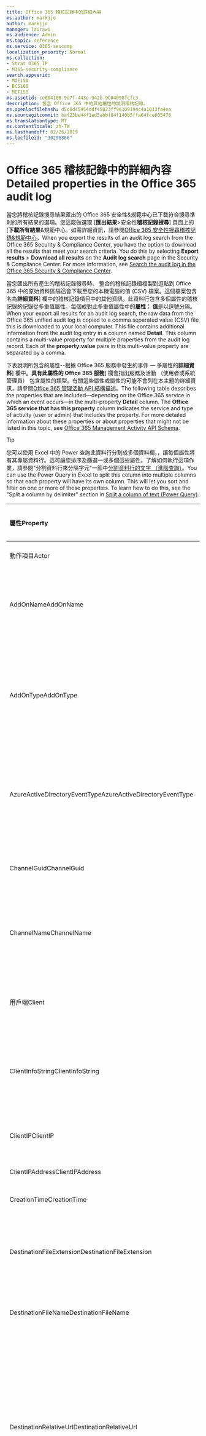 ```yaml
---
title: Office 365 稽核記錄中的詳細內容
ms.author: markjjo
author: markjjo
manager: laurawi
ms.audience: Admin
ms.topic: reference
ms.service: O365-seccomp
localization_priority: Normal
ms.collection:
- Strat_O365_IP
- M365-security-compliance
search.appverid:
- MOE150
- BCS160
- MET150
ms.assetid: ce004100-9e7f-443e-942b-9b04098fcfc3
description: 包含 Office 365 中的其他屬性的說明稽核記錄。
ms.openlocfilehash: d5c8d45454ddf45823ff96109194c4a1013fa4ea
ms.sourcegitcommit: baf23be44f1ed5abbf84f140b5ffa64fce605478
ms.translationtype: MT
ms.contentlocale: zh-TW
ms.lasthandoff: 02/26/2019
ms.locfileid: "30296866"
---
```

# <a name="detailed-properties-in-the-office-365-audit-log"></a><span data-ttu-id="1696c-103">Office 365 稽核記錄中的詳細內容</span><span class="sxs-lookup"><span data-stu-id="1696c-103">Detailed properties in the Office 365 audit log</span></span>

<span data-ttu-id="1696c-p101">當您將稽核記錄搜尋結果匯出的 Office 365 安全性&amp;規範中心已下載符合搜尋準則的所有結果的選項。您這麼做選取 [**匯出結果**\>安全性**稽核記錄搜尋**] 頁面上的 [**下載所有結果**&amp;規範中心。如需詳細資訊，請參閱[Office 365 安全性搜尋稽核記錄&amp;規範中心](search-the-audit-log-in-security-and-compliance.md)。</span><span class="sxs-lookup"><span data-stu-id="1696c-p101">When you export the results of an audit log search from the Office 365 Security &amp; Compliance Center, you have the option to download all the results that meet your search criteria. You do this by selecting **Export results** \> **Download all results** on the **Audit log search** page in the Security &amp; Compliance Center. For more information, see [Search the audit log in the Office 365 Security &amp; Compliance Center](search-the-audit-log-in-security-and-compliance.md).</span></span>
  
 <span data-ttu-id="1696c-p102">當您匯出所有產生的稽核記錄搜尋時、 整合的稽核記錄檔複製到逗點到 Office 365 中的原始資料區隔這會下載至您的本機電腦的值 (CSV) 檔案。這個檔案包含名為**詳細資料**] 欄中的稽核記錄項目中的其他資訊。此資料行包含多個屬性的稽核記錄的記錄從多重值屬性。每個成對此多重值屬性中的**屬性： 值**是以逗號分隔。</span><span class="sxs-lookup"><span data-stu-id="1696c-p102">When your export all results for an audit log search, the raw data from the Office 365 unified audit log is copied to a comma separated value (CSV) file this is downloaded to your local computer. This file contains additional information from the audit log entry in a column named **Detail**. This column contains a multi-value property for multiple properties from the audit log record. Each of the **property:value** pairs in this multi-value property are separated by a comma.</span></span> 
  
<span data-ttu-id="1696c-p103">下表說明所包含的屬性--根據 Office 365 服務中發生的事件 — 多屬性的**詳細資料**] 欄中。**具有此屬性的 Office 365 服務**] 欄會指出服務及活動 （使用者或系統管理員） 包含屬性的類型。有關這些屬性或屬性的可能不會列在本主題的詳細資訊，請參閱[Office 365 管理活動 API 結構描述](https://go.microsoft.com/fwlink/p/?LinkId=717993)。</span><span class="sxs-lookup"><span data-stu-id="1696c-p103">The following table describes the properties that are included—depending on the Office 365 service in which an event occurs—in the multi-property **Detail** column. The **Office 365 service that has this property** column indicates the service and type of activity (user or admin) that includes the property. For more detailed information about these properties or about properties that might not be listed in this topic, see [Office 365 Management Activity API Schema](https://go.microsoft.com/fwlink/p/?LinkId=717993).</span></span>
  
> [!TIP]
> <span data-ttu-id="1696c-p104">您可以使用 Excel 中的 Power 查詢此資料行分割成多個資料欄，，讓每個屬性將有其專屬資料行。這可讓您排序及篩選一或多個這些屬性。了解如何執行這項作業，請參閱"分割資料行來分隔字元"一節中[分割資料行的文字 （進階查詢）](https://support.office.com/article/5282d425-6dd0-46ca-95bf-8e0da9539662)。</span><span class="sxs-lookup"><span data-stu-id="1696c-p104">You can use the Power Query in Excel to split this column into multiple columns so that each property will have its own column. This will let you sort and filter on one or more of these properties. To learn how to do this, see the "Split a column by delimiter" section in [Split a column of text (Power Query)](https://support.office.com/article/5282d425-6dd0-46ca-95bf-8e0da9539662).</span></span> 
  
|<span data-ttu-id="1696c-117">**屬性**</span><span class="sxs-lookup"><span data-stu-id="1696c-117">**Property**</span></span>|<span data-ttu-id="1696c-118">**描述**</span><span class="sxs-lookup"><span data-stu-id="1696c-118">**Description**</span></span>|<span data-ttu-id="1696c-119">**此屬性的 office 365 服務**</span><span class="sxs-lookup"><span data-stu-id="1696c-119">**Office 365 service that has this property**</span></span>|
|:-----|:-----|:-----|
|<span data-ttu-id="1696c-120">動作項目</span><span class="sxs-lookup"><span data-stu-id="1696c-120">Actor</span></span>  <br/> |<span data-ttu-id="1696c-121">執行巨集指令的使用者或服務帳戶。</span><span class="sxs-lookup"><span data-stu-id="1696c-121">The user or service account that performed the action.</span></span> |<span data-ttu-id="1696c-122">Azure Active Directory</span><span class="sxs-lookup"><span data-stu-id="1696c-122">Azure Active Directory</span></span>  <br/> |
|<span data-ttu-id="1696c-123">AddOnName</span><span class="sxs-lookup"><span data-stu-id="1696c-123">AddOnName</span></span>  <br/> |<span data-ttu-id="1696c-p105">已新增、 移除或更新小組中附加元件的名稱。附加元件中的 Microsoft 小組的類型為 bot、 連接器或] 索引標籤。</span><span class="sxs-lookup"><span data-stu-id="1696c-p105">The name of an add-on that was added, removed, or updated in a team. The type of add-ons in Microsoft Teams are a bot, a connector, or a tab.</span></span>  <br/> |<span data-ttu-id="1696c-126">Microsoft Teams</span><span class="sxs-lookup"><span data-stu-id="1696c-126">Microsoft Teams</span></span>  <br/> |
|<span data-ttu-id="1696c-127">AddOnType</span><span class="sxs-lookup"><span data-stu-id="1696c-127">AddOnType</span></span>  <br/> |<span data-ttu-id="1696c-p106">已新增、 移除、 或小組中更新的附加元件的類型。下列的值會指出附加元件的類型。</span><span class="sxs-lookup"><span data-stu-id="1696c-p106">The type of an add-on that was added, removed, or updated in a team. The following values indicate the type of add-on.  </span></span><br/> <span data-ttu-id="1696c-130">**1** -會指出 bot。</span><span class="sxs-lookup"><span data-stu-id="1696c-130">**1** - Indicates a bot.</span></span><br/> <span data-ttu-id="1696c-131">**2** -會指出連接器。</span><span class="sxs-lookup"><span data-stu-id="1696c-131">**2** - Indicates a connector.</span></span><br/> <span data-ttu-id="1696c-132">**3** -會指出索引標籤。</span><span class="sxs-lookup"><span data-stu-id="1696c-132">**3** - Indicates a tab.</span></span> |<span data-ttu-id="1696c-133">Microsoft Teams</span><span class="sxs-lookup"><span data-stu-id="1696c-133">Microsoft Teams</span></span>  <br/> |
|<span data-ttu-id="1696c-134">AzureActiveDirectoryEventType</span><span class="sxs-lookup"><span data-stu-id="1696c-134">AzureActiveDirectoryEventType</span></span>  <br/> |<span data-ttu-id="1696c-p107">Azure Active Directory 事件的類型。下列的值表示事件的類型。</span><span class="sxs-lookup"><span data-stu-id="1696c-p107">The type of Azure Active Directory event. The following values indicate the type of event.  </span></span><br/> <span data-ttu-id="1696c-137">**0** -會指出帳戶登入事件。</span><span class="sxs-lookup"><span data-stu-id="1696c-137">**0** - Indicates an account login event.</span></span><br/> <span data-ttu-id="1696c-138">**1** -會指出 Azure 應用程式安全性事件。</span><span class="sxs-lookup"><span data-stu-id="1696c-138">**1** - Indicates an Azure application security event.</span></span> |<span data-ttu-id="1696c-139">Azure Active Directory</span><span class="sxs-lookup"><span data-stu-id="1696c-139">Azure Active Directory</span></span>  <br/> |
|<span data-ttu-id="1696c-140">ChannelGuid</span><span class="sxs-lookup"><span data-stu-id="1696c-140">ChannelGuid</span></span>  <br/> |<span data-ttu-id="1696c-p108">Microsoft 小組通道的識別碼。通道位於 「 小組**TeamName**及**TeamGuid**屬性來識別。</span><span class="sxs-lookup"><span data-stu-id="1696c-p108">The ID of a Microsoft Teams channel. The team that the channel is located in is identified by the **TeamName** and **TeamGuid** properties.  </span></span><br/> |<span data-ttu-id="1696c-143">Microsoft Teams</span><span class="sxs-lookup"><span data-stu-id="1696c-143">Microsoft Teams</span></span>  <br/> |
|<span data-ttu-id="1696c-144">ChannelName</span><span class="sxs-lookup"><span data-stu-id="1696c-144">ChannelName</span></span>  <br/> |<span data-ttu-id="1696c-p109">Microsoft 小組通道的名稱。通道位於 「 小組**TeamName**及**TeamGuid**屬性來識別。</span><span class="sxs-lookup"><span data-stu-id="1696c-p109">The name of a Microsoft Teams channel. The team that the channel is located in is identified by the **TeamName** and **TeamGuid** properties.  </span></span><br/> |<span data-ttu-id="1696c-147">Microsoft Teams</span><span class="sxs-lookup"><span data-stu-id="1696c-147">Microsoft Teams</span></span>  <br/> |
|<span data-ttu-id="1696c-148">用戶端</span><span class="sxs-lookup"><span data-stu-id="1696c-148">Client</span></span>  <br/> |<span data-ttu-id="1696c-149">用戶端裝置、 裝置 OS 及用於登入事件 (例如 Nokia Lumia 920 ； 裝置瀏覽器Windows Phone 8;IE Mobile 11)。</span><span class="sxs-lookup"><span data-stu-id="1696c-149">The client device, the device OS, and the device browser used for the login event (for example, Nokia Lumia 920; Windows Phone 8; IE Mobile 11).</span></span>  <br/> |<span data-ttu-id="1696c-150">Azure Active Directory</span><span class="sxs-lookup"><span data-stu-id="1696c-150">Azure Active Directory</span></span>  <br/> |
|<span data-ttu-id="1696c-151">ClientInfoString</span><span class="sxs-lookup"><span data-stu-id="1696c-151">ClientInfoString</span></span>  <br/> |<span data-ttu-id="1696c-152">電子郵件用戶端用來執行此作業，例如瀏覽器版本、 Outlook 版本和行動裝置資訊的相關資訊</span><span class="sxs-lookup"><span data-stu-id="1696c-152">Information about the email client that was used to perform the operation, such as a browser version, Outlook version, and mobile device information</span></span>  <br/> |<span data-ttu-id="1696c-153">Exchange （信箱活動）</span><span class="sxs-lookup"><span data-stu-id="1696c-153">Exchange (mailbox activity)</span></span>  <br/> |
|<span data-ttu-id="1696c-154">ClientIP</span><span class="sxs-lookup"><span data-stu-id="1696c-154">ClientIP</span></span>  <br/> |<span data-ttu-id="1696c-p110">活動已記錄時使用的裝置 IP 位址。IP 位址是 IPv4 或 IPv6 地址格式顯示。</span><span class="sxs-lookup"><span data-stu-id="1696c-p110">The IP address of the device that was used when the activity was logged. The IP address is displayed in either an IPv4 or IPv6 address format.</span></span>  <br/> |<span data-ttu-id="1696c-157">Exchange 和 Azure Active Directory</span><span class="sxs-lookup"><span data-stu-id="1696c-157">Exchange and Azure Active Directory</span></span>  <br/> |
|<span data-ttu-id="1696c-158">ClientIPAddress</span><span class="sxs-lookup"><span data-stu-id="1696c-158">ClientIPAddress</span></span>  <br/> |<span data-ttu-id="1696c-159">ClientIP 相同。</span><span class="sxs-lookup"><span data-stu-id="1696c-159">Same as ClientIP.</span></span>  <br/> |<span data-ttu-id="1696c-160">SharePoint</span><span class="sxs-lookup"><span data-stu-id="1696c-160">SharePoint</span></span>  <br/> |
|<span data-ttu-id="1696c-161">CreationTime</span><span class="sxs-lookup"><span data-stu-id="1696c-161">CreationTime</span></span>  <br/> |<span data-ttu-id="1696c-162">日期及時間的國際標準時間 (UTC) 使用者執行活動時。</span><span class="sxs-lookup"><span data-stu-id="1696c-162">The date and time in Coordinated Universal Time (UTC) when the user performed the activity.</span></span>  <br/> |<span data-ttu-id="1696c-163">全部</span><span class="sxs-lookup"><span data-stu-id="1696c-163">All</span></span>  <br/> |
|<span data-ttu-id="1696c-164">DestinationFileExtension</span><span class="sxs-lookup"><span data-stu-id="1696c-164">DestinationFileExtension</span></span>  <br/> |<span data-ttu-id="1696c-p111">檔案複製或移動的副檔名。此屬性僅適用於 FileCopied 和 FileMoved 使用者活動的顯示。</span><span class="sxs-lookup"><span data-stu-id="1696c-p111">The file extension of a file that is copied or moved. This property is displayed only for the FileCopied and FileMoved user activities.</span></span>  <br/> |<span data-ttu-id="1696c-167">SharePoint</span><span class="sxs-lookup"><span data-stu-id="1696c-167">SharePoint</span></span>  <br/> |
|<span data-ttu-id="1696c-168">DestinationFileName</span><span class="sxs-lookup"><span data-stu-id="1696c-168">DestinationFileName</span></span>  <br/> |<span data-ttu-id="1696c-p112">複製或移動的檔案名稱。此屬性僅適用於 FileCopied 和 FileMoved 動作的顯示。</span><span class="sxs-lookup"><span data-stu-id="1696c-p112">The name of the file is copied or moved. This property is displayed only for the FileCopied and FileMoved actions.</span></span>  <br/> |<span data-ttu-id="1696c-171">SharePoint</span><span class="sxs-lookup"><span data-stu-id="1696c-171">SharePoint</span></span>  <br/> |
|<span data-ttu-id="1696c-172">DestinationRelativeUrl</span><span class="sxs-lookup"><span data-stu-id="1696c-172">DestinationRelativeUrl</span></span>  <br/> |<span data-ttu-id="1696c-p113">其中檔案複製或移動的目的地資料夾的 URL。**SiteURL**、 **DestinationRelativeURL**，與**DestinationFileName**屬性值的組合是**ObjectID**屬性，亦即已複製的檔案完整路徑名稱的值相同。此屬性僅適用於 FileCopied 和 FileMoved 使用者活動的顯示。</span><span class="sxs-lookup"><span data-stu-id="1696c-p113">The URL of the destination folder where a file is copied or moved. The combination of the values for the **SiteURL**, the **DestinationRelativeURL**, and the **DestinationFileName** properties is the same as the value for the **ObjectID** property, which is the full path name for the file that was copied. This property is displayed only for the FileCopied and FileMoved user activities.  </span></span><br/> |<span data-ttu-id="1696c-176">SharePoint</span><span class="sxs-lookup"><span data-stu-id="1696c-176">SharePoint</span></span>  <br/> |
|<span data-ttu-id="1696c-177">EventSource</span><span class="sxs-lookup"><span data-stu-id="1696c-177">EventSource</span></span>  <br/> |<span data-ttu-id="1696c-p114">會識別事件發生在 SharePoint 中。可能的值為**SharePoint**和**ObjectModel**。</span><span class="sxs-lookup"><span data-stu-id="1696c-p114">Identifies that an event occurred in SharePoint. Possible values are **SharePoint** and **ObjectModel**.  </span></span><br/> |<span data-ttu-id="1696c-180">SharePoint</span><span class="sxs-lookup"><span data-stu-id="1696c-180">SharePoint</span></span>  <br/> |
|<span data-ttu-id="1696c-181">ExternalAccess</span><span class="sxs-lookup"><span data-stu-id="1696c-181">ExternalAccess</span></span>  <br/> |<span data-ttu-id="1696c-p115">Exchange admin 活動，會指定是否在您的組織，由 Microsoft 資料中心人員或資料中心服務帳戶的使用者或委派的管理員執行此 cmdlet。**False**的值會指出此 cmdlet 所執行的組織中的某個人。**則為 True**的值會指出此 cmdlet 所執行的資料中心人員、 資料中心服務帳戶或委派的管理員。</span><span class="sxs-lookup"><span data-stu-id="1696c-p115">For Exchange admin activity, specifies whether the cmdlet was run by a user in your organization, by Microsoft datacenter personnel or a datacenter service account, or by a delegated administrator. The value **False** indicates that the cmdlet was run by someone in your organization. The value **True** indicates that the cmdlet was run by datacenter personnel, a datacenter service account, or a delegated administrator.  </span></span><br/> <span data-ttu-id="1696c-185">Exchange 信箱活動，會指定是否由組織外部使用者存取信箱。</span><span class="sxs-lookup"><span data-stu-id="1696c-185">For Exchange mailbox activity, specifies whether a mailbox was accessed by a user outside your organization.</span></span>  <br/> |<span data-ttu-id="1696c-186">Exchange</span><span class="sxs-lookup"><span data-stu-id="1696c-186">Exchange</span></span>  <br/> |
|<span data-ttu-id="1696c-187">ExtendedProperties</span><span class="sxs-lookup"><span data-stu-id="1696c-187">ExtendedProperties</span></span>  <br/> |<span data-ttu-id="1696c-188">擴充的屬性如 Azure Active Directory 事件。</span><span class="sxs-lookup"><span data-stu-id="1696c-188">The extended properties for an the Azure Active Directory event.</span></span>  <br/> |<span data-ttu-id="1696c-189">Azure Active Directory</span><span class="sxs-lookup"><span data-stu-id="1696c-189">Azure Active Directory</span></span>  <br/> |
|<span data-ttu-id="1696c-190">ID</span><span class="sxs-lookup"><span data-stu-id="1696c-190">ID</span></span>  <br/> |<span data-ttu-id="1696c-p116">報告項目的識別碼。識別碼可唯一識別報告項目。</span><span class="sxs-lookup"><span data-stu-id="1696c-p116">The ID of the report entry. The ID uniquely identifies the report entry.</span></span>  <br/> |<span data-ttu-id="1696c-193">全部</span><span class="sxs-lookup"><span data-stu-id="1696c-193">All</span></span>  <br/> |
|<span data-ttu-id="1696c-194">InternalLogonType</span><span class="sxs-lookup"><span data-stu-id="1696c-194">InternalLogonType</span></span>  <br/> |<span data-ttu-id="1696c-195">保留供內部使用。</span><span class="sxs-lookup"><span data-stu-id="1696c-195">Reserved for internal use.</span></span>  <br/> |<span data-ttu-id="1696c-196">Exchange （信箱活動）</span><span class="sxs-lookup"><span data-stu-id="1696c-196">Exchange (mailbox activity)</span></span>  <br/> |
|<span data-ttu-id="1696c-197">ItemType</span><span class="sxs-lookup"><span data-stu-id="1696c-197">ItemType</span></span>  <br/> |<span data-ttu-id="1696c-p117">已存取或修改物件的類型。可能的值包括**檔案**、**資料夾**、**網頁**伺服器、**網站**、**租用戶**，與**DocumentLibrary**。</span><span class="sxs-lookup"><span data-stu-id="1696c-p117">The type of object that was accessed or modified. Possible values include **File**, **Folder**, **Web**, **Site**, **Tenant**, and **DocumentLibrary**.  </span></span><br/> |<span data-ttu-id="1696c-200">SharePoint</span><span class="sxs-lookup"><span data-stu-id="1696c-200">SharePoint</span></span>  <br/> |
|<span data-ttu-id="1696c-201">LoginStatus</span><span class="sxs-lookup"><span data-stu-id="1696c-201">LoginStatus</span></span>  <br/> |<span data-ttu-id="1696c-202">識別可能發生的登入失敗。</span><span class="sxs-lookup"><span data-stu-id="1696c-202">Identifies login failures that might have occurred.</span></span>  <br/> |<span data-ttu-id="1696c-203">Azure Active Directory</span><span class="sxs-lookup"><span data-stu-id="1696c-203">Azure Active Directory</span></span>  <br/> |
|<span data-ttu-id="1696c-204">LogonType</span><span class="sxs-lookup"><span data-stu-id="1696c-204">LogonType</span></span>  <br/> |<span data-ttu-id="1696c-p118">信箱存取類型。下列的值表示使用者存取之信箱的類型。</span><span class="sxs-lookup"><span data-stu-id="1696c-p118">The type of mailbox access. The following values indicate the type of user who accessed the mailbox.  </span></span><br/><br/> <span data-ttu-id="1696c-207">**0** -會指出信箱擁有者。</span><span class="sxs-lookup"><span data-stu-id="1696c-207">**0** - Indicates a mailbox owner.</span></span><br/> <span data-ttu-id="1696c-208">**1** -表示以系統管理員。</span><span class="sxs-lookup"><span data-stu-id="1696c-208">**1** - Indicates an administrator.</span></span><br/> <span data-ttu-id="1696c-209">**2** -會指出代理人。</span><span class="sxs-lookup"><span data-stu-id="1696c-209">**2** - Indicates a delegate.</span></span> <br/><span data-ttu-id="1696c-210">**3** -會指出 Microsoft 資料中心中的傳輸服務。</span><span class="sxs-lookup"><span data-stu-id="1696c-210">**3** - Indicates the transport service in the Microsoft datacenter.</span></span><br/> <span data-ttu-id="1696c-211">**4** -會指出在 Microsoft 資料中心的服務帳戶。</span><span class="sxs-lookup"><span data-stu-id="1696c-211">**4** - Indicates a   service account in the Microsoft datacenter.</span></span> <br/><span data-ttu-id="1696c-212">**6** -會指出委派的管理員。</span><span class="sxs-lookup"><span data-stu-id="1696c-212">**6** - Indicates a delegated administrator.</span></span> |<span data-ttu-id="1696c-213">Exchange （信箱活動）</span><span class="sxs-lookup"><span data-stu-id="1696c-213">Exchange (mailbox activity)</span></span>  <br/> |
|<span data-ttu-id="1696c-214">MailboxGuid</span><span class="sxs-lookup"><span data-stu-id="1696c-214">MailboxGuid</span></span>  <br/> |<span data-ttu-id="1696c-215">存取信箱之 Exchange GUID。</span><span class="sxs-lookup"><span data-stu-id="1696c-215">The Exchange GUID of the mailbox that was accessed.</span></span>  <br/> |<span data-ttu-id="1696c-216">Exchange （信箱活動）</span><span class="sxs-lookup"><span data-stu-id="1696c-216">Exchange (mailbox activity)</span></span>  <br/> |
|<span data-ttu-id="1696c-217">MailboxOwnerUPN</span><span class="sxs-lookup"><span data-stu-id="1696c-217">MailboxOwnerUPN</span></span>  <br/> |<span data-ttu-id="1696c-218">擁有者存取信箱的之人員的電子郵件地址。</span><span class="sxs-lookup"><span data-stu-id="1696c-218">The email address of the person who owns the mailbox that was accessed.</span></span>  <br/> |<span data-ttu-id="1696c-219">Exchange （信箱活動）</span><span class="sxs-lookup"><span data-stu-id="1696c-219">Exchange (mailbox activity)</span></span>  <br/> |
|<span data-ttu-id="1696c-220">成員</span><span class="sxs-lookup"><span data-stu-id="1696c-220">Members</span></span>  <br/> |<span data-ttu-id="1696c-p119">列出已新增或移除的小組的使用者。下列的值表示已指派給使用者的角色類型。</span><span class="sxs-lookup"><span data-stu-id="1696c-p119">Lists the users that have been added or removed from a team. The following values indicate the Role type assigned to the user.  </span></span><br/><br/> <span data-ttu-id="1696c-223">**1** -會指出擁有者 」 角色。</span><span class="sxs-lookup"><span data-stu-id="1696c-223">**1** - Indicates  the Owner role.</span></span><br/> <span data-ttu-id="1696c-224">**2** -會指出成員角色。</span><span class="sxs-lookup"><span data-stu-id="1696c-224">**2** - Indicates the Member role.</span></span><br/> <span data-ttu-id="1696c-225">**3** -會指出來賓角色。</span><span class="sxs-lookup"><span data-stu-id="1696c-225">**3** - Indicates the Guest role.</span></span> <br/><br/><span data-ttu-id="1696c-226">Members 屬性也會包含您的組織和成員的電子郵件地址的名稱。</span><span class="sxs-lookup"><span data-stu-id="1696c-226">The Members property also includes the name of your organization, and the member's email address.</span></span>  <br/> |<span data-ttu-id="1696c-227">Microsoft Teams</span><span class="sxs-lookup"><span data-stu-id="1696c-227">Microsoft Teams</span></span>  <br/> |
|<span data-ttu-id="1696c-228">ModifiedProperties (名稱、 NewValue、 OldValue)</span><span class="sxs-lookup"><span data-stu-id="1696c-228">ModifiedProperties (Name, NewValue, OldValue)</span></span>  <br/> |<span data-ttu-id="1696c-p120">屬性是供系統事件，例如將使用者新增為網站或網站集合管理員群組的成員。屬性包含 （例如 [網站管理] 群組） 已修改的屬性名稱新值已修改的屬性 （這類的使用者新增為網站管理員以及修改物件的先前值。</span><span class="sxs-lookup"><span data-stu-id="1696c-p120">The property is included for admin events, such as adding a user as a member of a site or a site collection admin group. The property includes the name of the property that was modified (for example, the Site Admin group) the new value of the modified property (such the user who was added as a site admin, and the previous value of the modified object.</span></span>  <br/> |<span data-ttu-id="1696c-231">所有 （admin 活動）</span><span class="sxs-lookup"><span data-stu-id="1696c-231">All (admin activity)</span></span>  <br/> |
|<span data-ttu-id="1696c-232">ObjectID</span><span class="sxs-lookup"><span data-stu-id="1696c-232">ObjectID</span></span>  <br/> |<span data-ttu-id="1696c-233">針對 Exchange 管理員稽核記錄功能，由 cmdlet 修改物件的名稱。</span><span class="sxs-lookup"><span data-stu-id="1696c-233">For Exchange admin audit logging, the name of the object that was modified by the cmdlet.</span></span>  <br/> <span data-ttu-id="1696c-234">SharePoint 活動、 檔案或資料夾供使用者存取的完整 URL 路徑名稱。</span><span class="sxs-lookup"><span data-stu-id="1696c-234">For SharePoint activity, the full URL path name of the file or folder accessed by a user.</span></span>  <br/> <span data-ttu-id="1696c-235">為 Azure AD 活動，如有修改的使用者帳戶的名稱。</span><span class="sxs-lookup"><span data-stu-id="1696c-235">For Azure AD activity, the name of the user account that was modified.</span></span>  <br/> |<span data-ttu-id="1696c-236">全部</span><span class="sxs-lookup"><span data-stu-id="1696c-236">All</span></span>  <br/> |
|<span data-ttu-id="1696c-237">作業</span><span class="sxs-lookup"><span data-stu-id="1696c-237">Operation</span></span>  <br/> |<span data-ttu-id="1696c-p121">使用者或系統管理員活動的名稱。此屬性的值會對應至在**活動**中選定的值] 下拉式清單中。如果**顯示所有的活動的結果**所選取報表會包含所有服務的所有使用者和系統活動的項目。Office 365 稽核記錄檔中作業/活動的說明，請參閱**Audited 活動**] 索引標籤中的[Office 365 安全性搜尋稽核記錄&amp;規範中心](search-the-audit-log-in-security-and-compliance.md)。</span><span class="sxs-lookup"><span data-stu-id="1696c-p121">The name of the user or admin activity. The value of this property corresponds to the value that was selected in the **Activities** drop down list. If **Show results for all activities** was selected, the report will included entries for all user and admin activities for all services. For a description of the operations/activities that are logged in the Office 365 audit log, see the **Audited activities** tab in [Search the audit log in the Office 365 Security &amp; Compliance Center](search-the-audit-log-in-security-and-compliance.md).  </span></span><br/> <span data-ttu-id="1696c-242">Exchange admin 活動，這個屬性會識別上次執行此指令程式的名稱。</span><span class="sxs-lookup"><span data-stu-id="1696c-242">For Exchange admin activity, this property identifies the name of the cmdlet that was run.</span></span>  <br/> |<span data-ttu-id="1696c-243">全部</span><span class="sxs-lookup"><span data-stu-id="1696c-243">All</span></span>  <br/> |
|<span data-ttu-id="1696c-244">OrganizationID</span><span class="sxs-lookup"><span data-stu-id="1696c-244">OrganizationID</span></span>  <br/> |<span data-ttu-id="1696c-245">Office 365 組織的 GUID。</span><span class="sxs-lookup"><span data-stu-id="1696c-245">The GUID for your Office 365 organization.</span></span>  <br/> |<span data-ttu-id="1696c-246">全部</span><span class="sxs-lookup"><span data-stu-id="1696c-246">All</span></span>  <br/> |
|<span data-ttu-id="1696c-247">路徑</span><span class="sxs-lookup"><span data-stu-id="1696c-247">Path</span></span>  <br/> |<span data-ttu-id="1696c-p122">存取訊息所在的信箱資料夾的名稱。此屬性也會識別位置的資料夾中建立或複製/移至郵件。</span><span class="sxs-lookup"><span data-stu-id="1696c-p122">The name of the mailbox folder where the message that was accessed is located. This property also identifies the folder a where a message is created in or copied/moved to.</span></span>  <br/> |<span data-ttu-id="1696c-250">Exchange （信箱活動）</span><span class="sxs-lookup"><span data-stu-id="1696c-250">Exchange (mailbox activity)</span></span>  <br/> |
|<span data-ttu-id="1696c-251">參數</span><span class="sxs-lookup"><span data-stu-id="1696c-251">Parameters</span></span>  <br/> |<span data-ttu-id="1696c-252">Exchange admin 活動、 名稱與使用中的 Operation 屬性識別指令程式所使用的所有參數的值。</span><span class="sxs-lookup"><span data-stu-id="1696c-252">For Exchange admin activity, the name and value for all parameters that were used with the cmdlet that is identified in the Operation property.</span></span>  <br/> |<span data-ttu-id="1696c-253">Exchange （admin 活動）</span><span class="sxs-lookup"><span data-stu-id="1696c-253">Exchange (admin activity)</span></span>  <br/> |
|<span data-ttu-id="1696c-254">RecordType</span><span class="sxs-lookup"><span data-stu-id="1696c-254">RecordType</span></span>  <br/> |<span data-ttu-id="1696c-p123">指定記錄的作業類型。下列的值表示記錄類型。</span><span class="sxs-lookup"><span data-stu-id="1696c-p123">The type of operation indicated by the record. The following values indicate the record type.  </span></span><br/><br/> <span data-ttu-id="1696c-257">**1** -會指出從 Exchange 管理員稽核記錄的記錄。</span><span class="sxs-lookup"><span data-stu-id="1696c-257">**1** - Indicates a record from the  Exchange  admin audit log.</span></span> <br/><span data-ttu-id="1696c-258">**2** -會指出來自挑信箱項目上執行作業的 Exchange 信箱稽核記錄的記錄。</span><span class="sxs-lookup"><span data-stu-id="1696c-258">**2** - Indicates a record from the  Exchange  mailbox audit log for an operation performed on a singled mailbox item.</span></span> <br/><span data-ttu-id="1696c-p124">**3** -還會指出從 Exchange 信箱稽核記錄的記錄。此記錄類型表示 （例如將多個項目移至 [刪除的郵件] 資料夾或是永久刪除多個項目） 的來源信箱中的多個項目上執行作業。</span><span class="sxs-lookup"><span data-stu-id="1696c-p124">**3** - Also indicates a record from the  Exchange  mailbox audit log. This record type indicates the operation was performed on multiple items in the source mailbox (such as moving multiple items to the Deleted Items folder or permanently deleting multiple items). </span></span><br/><span data-ttu-id="1696c-261">**4** -會指出網站管理作業 sharepoint，例如系統管理員或使用者指派至網站的權限。</span><span class="sxs-lookup"><span data-stu-id="1696c-261">**4** - Indicates a site admin operation in SharePoint, such as an administrator or user assigning permissions to a site.</span></span> <br/><span data-ttu-id="1696c-262">**6** -會指出檔案或資料夾相關的作業 sharepoint，例如使用者檢視或修改檔案。</span><span class="sxs-lookup"><span data-stu-id="1696c-262">**6** - Indicates a file or folder-related operation in SharePoint, such as a user viewing or modifying a file.</span></span> <br/><span data-ttu-id="1696c-263">**8** -會指出在 Azure Active Directory 中執行的系統作業。</span><span class="sxs-lookup"><span data-stu-id="1696c-263">**8** - Indicates an admin operation performed in Azure Active Directory.</span></span> <br/><span data-ttu-id="1696c-p125">**9** -會指出 OrgId Azure Active Directory 中的登入事件。是要取代這個記錄類型。</span><span class="sxs-lookup"><span data-stu-id="1696c-p125">**9** - Indicates  OrgId logon events in Azure Active Directory. This record type is being deprecated. </span></span><br/><span data-ttu-id="1696c-266">**10** -會指出由 Microsoft 資料中心中的人員所執行的安全性指令程式事件。</span><span class="sxs-lookup"><span data-stu-id="1696c-266">**10** - Indicates security cmdlet events that were performed by Microsoft personnel in the data center.</span></span> <br/><span data-ttu-id="1696c-267">第**11**位在 SharePoint 中指出的資料遺失防護 (DLP) 事件。</span><span class="sxs-lookup"><span data-stu-id="1696c-267">**11** - Indicates Data loss protection (DLP) events in SharePoint.</span></span><br/> <span data-ttu-id="1696c-268">**12** -會指出 Sway 事件。</span><span class="sxs-lookup"><span data-stu-id="1696c-268">**12** - Indicates Sway events.</span></span> <br/><span data-ttu-id="1696c-p126">**13** -會指出 DLP 事件 Exchange 時設定整合的 DLP 原則中。不支援 Exchange 傳輸規則為基礎的 DLP 事件。</span><span class="sxs-lookup"><span data-stu-id="1696c-p126">**13** - Indicates DLP events in Exchange, when configured with a unified a DLP policy. DLP events based on Exchange transport rules aren't supported.</span></span><br><span data-ttu-id="1696c-271">**14** -會指出在 SharePoint 中的共用事件。</span><span class="sxs-lookup"><span data-stu-id="1696c-271">**14** - Indicates sharing events in SharePoint.</span></span><br/> <span data-ttu-id="1696c-272">**15** -Azure Active Directory 中的指示 Secure Token Service (STS) 登入事件。</span><span class="sxs-lookup"><span data-stu-id="1696c-272">**15** - Indicates Secure Token Service (STS) logon events in Azure Active Directory.</span></span> <br/><span data-ttu-id="1696c-273">**18** -會指出安全性&amp;規範中心事件。</span><span class="sxs-lookup"><span data-stu-id="1696c-273">**18** - Indicates Security &amp; Compliance Center events.</span></span> <br/><span data-ttu-id="1696c-274">**20** -會指出 Power BI 事件。</span><span class="sxs-lookup"><span data-stu-id="1696c-274">**20** - Indicates Power BI events.</span></span> <br/><span data-ttu-id="1696c-275">第**21**-會指出 Dynamics 365 事件。</span><span class="sxs-lookup"><span data-stu-id="1696c-275">**21**- Indicates Dynamics 365 events.</span></span><br/><span data-ttu-id="1696c-276">第**22** -會指出 Yammer 事件。</span><span class="sxs-lookup"><span data-stu-id="1696c-276">**22** - Indicates Yammer events.</span></span> <br/><span data-ttu-id="1696c-277">**23** -會指出 Skype 商務事件。</span><span class="sxs-lookup"><span data-stu-id="1696c-277">**23** - Indicates Skype for Business events.</span></span> <br/><span data-ttu-id="1696c-p127">**24** -會指出 eDiscovery 事件。這個記錄類型會指出由執行內容的搜尋及管理安全性的 eDiscovery 案例所執行的活動&amp;規範中心。如需詳細資訊，請參閱 Search Office 365 中的 eDiscovery 活動的稽核記錄。</span><span class="sxs-lookup"><span data-stu-id="1696c-p127">**24** - Indicates eDiscovery events. This record type indicates activities that were performed by running content searches and managing eDiscovery cases in the Security &amp; Compliance Center. For more information, see Search for eDiscovery activities in the Office 365 audit log.</span></span><br/><span data-ttu-id="1696c-281">**25、 26、 或 27** -會指出 Microsoft 小組事件。</span><span class="sxs-lookup"><span data-stu-id="1696c-281">**25, 26, or 27** - Indicates Microsoft Teams events.</span></span> <br/><span data-ttu-id="1696c-282">**28** -會指出網路釣魚和惡意程式碼事件從 Exchange Online Protection 和 Office 365 進階威脅保護事件。</span><span class="sxs-lookup"><span data-stu-id="1696c-282">**28** - Indicates phishing and malware events from Exchange Online Protection and Office 365 Advanced Threat Protection events.</span></span><br/> <span data-ttu-id="1696c-283">**30** -會指出 Microsoft 流程事件。</span><span class="sxs-lookup"><span data-stu-id="1696c-283">**30** - Indicates Microsoft Flow events.</span></span><br/> <span data-ttu-id="1696c-284">**32**位指示 Microsoft 資料流事件。</span><span class="sxs-lookup"><span data-stu-id="1696c-284">**32** - Indicated Microsoft Stream events.</span></span><br/> <span data-ttu-id="1696c-285">**35** -會指出 Microsoft Project 事件。</span><span class="sxs-lookup"><span data-stu-id="1696c-285">**35** - Indicates Microsoft Project events.</span></span> <br/> <span data-ttu-id="1696c-286">**36** -會指出 SharePoint 清單事件。</span><span class="sxs-lookup"><span data-stu-id="1696c-286">**36** - Indicates SharePoint list events.</span></span><br/> <span data-ttu-id="1696c-287">**40** -會指出由安全性及規範的警示信號所產生的事件。</span><span class="sxs-lookup"><span data-stu-id="1696c-287">**40** - Indicates events that results from security and compliance alert signals.</span></span><br/> <span data-ttu-id="1696c-288">**41** -會指出在 Office 365 進階威脅保護的安全連結時間的封鎖和封鎖覆寫事件。</span><span class="sxs-lookup"><span data-stu-id="1696c-288">**41** - Indicates safe links time-of-block and block override events in Office 365 Advanced Threat Protection.</span></span><br/><span data-ttu-id="1696c-289">**44** -會指出工作場所分析事件。</span><span class="sxs-lookup"><span data-stu-id="1696c-289">**44** - Indicates Workplace Analytics events.</span></span> <br/><span data-ttu-id="1696c-290">**45** -會指出 PowerApps 應用程式事件。</span><span class="sxs-lookup"><span data-stu-id="1696c-290">**45** - Indicates PowerApps app events.</span></span> <br/> <span data-ttu-id="1696c-291">**47** -會指出網路釣魚和惡意程式碼事件從 Office 365 進階威脅保護 SharePoint、 OneDrive 及 Microsoft 小組中的檔案。</span><span class="sxs-lookup"><span data-stu-id="1696c-291">**47** - Indicates phishing and malware events from Office 365 Advanced Threat Protection for files in SharePoint, OneDrive, and Microsoft Teams.</span></span> |<span data-ttu-id="1696c-292">全部</span><span class="sxs-lookup"><span data-stu-id="1696c-292">All</span></span>  <br/> |
|<span data-ttu-id="1696c-293">ResultStatus</span><span class="sxs-lookup"><span data-stu-id="1696c-293">ResultStatus</span></span>  <br/> |<span data-ttu-id="1696c-294">會指出動作 （**作業**屬性中所指定） 是否已成功。</span><span class="sxs-lookup"><span data-stu-id="1696c-294">Indicates whether the action (specified in the **Operation** property) was successful or not.</span></span>  <br/> <span data-ttu-id="1696c-295">Exchange admin 活動的值為**True** （成功） 或**False** （失敗）。</span><span class="sxs-lookup"><span data-stu-id="1696c-295">For Exchange admin activity, the value is either **True** (successful) or **False** (failed).</span></span>  <br/> |<span data-ttu-id="1696c-296">全部</span><span class="sxs-lookup"><span data-stu-id="1696c-296">All</span></span>  <br/>|
|<span data-ttu-id="1696c-297">SecurityComplianceCenterEventType</span><span class="sxs-lookup"><span data-stu-id="1696c-297">SecurityComplianceCenterEventType</span></span>  <br/> |<span data-ttu-id="1696c-p128">會指出活動已安全性&amp;規範中心事件。所有安全性&amp;規範中心活動會有**0**這個屬性的值。</span><span class="sxs-lookup"><span data-stu-id="1696c-p128">Indicates that the activity was a Security &amp; Compliance Center event. All Security &amp; Compliance Center activities will have a value of **0** for this property.  </span></span><br/> |<span data-ttu-id="1696c-300">Office 365 安全性與合規性中心</span><span class="sxs-lookup"><span data-stu-id="1696c-300">Office 365 Security &amp; Compliance Center</span></span>  <br/> |
|<span data-ttu-id="1696c-301">SharingType</span><span class="sxs-lookup"><span data-stu-id="1696c-301">SharingType</span></span>  <br/> |<span data-ttu-id="1696c-p129">已指派給與已共用的資源之使用者的共用權限類型。**UserSharedWith**屬性中所識別此使用者。</span><span class="sxs-lookup"><span data-stu-id="1696c-p129">The type of sharing permissions that was assigned to the user that the resource was shared with. This user is identified in the **UserSharedWith** property.  </span></span><br/> |<span data-ttu-id="1696c-304">SharePoint</span><span class="sxs-lookup"><span data-stu-id="1696c-304">SharePoint</span></span>  <br/> |
|<span data-ttu-id="1696c-305">網站</span><span class="sxs-lookup"><span data-stu-id="1696c-305">Site</span></span>  <br/> |<span data-ttu-id="1696c-306">為檔案或資料夾存取使用者所在的網站 GUID。</span><span class="sxs-lookup"><span data-stu-id="1696c-306">The GUID of the site where the file or folder accessed by the user is located.</span></span>  <br/> |<span data-ttu-id="1696c-307">SharePoint</span><span class="sxs-lookup"><span data-stu-id="1696c-307">SharePoint</span></span>  <br/> |
|<span data-ttu-id="1696c-308">SiteUrl</span><span class="sxs-lookup"><span data-stu-id="1696c-308">SiteUrl</span></span>  <br/> |<span data-ttu-id="1696c-309">為檔案或資料夾存取使用者所在的網站 URL。</span><span class="sxs-lookup"><span data-stu-id="1696c-309">The URL of the site where the file or folder accessed by the user is located.</span></span>  <br/> |<span data-ttu-id="1696c-310">SharePoint</span><span class="sxs-lookup"><span data-stu-id="1696c-310">SharePoint</span></span>  <br/> |
|<span data-ttu-id="1696c-311">SourceFileExtension</span><span class="sxs-lookup"><span data-stu-id="1696c-311">SourceFileExtension</span></span>  <br/> |<span data-ttu-id="1696c-p130">使用者存取的檔案副檔名。此屬性是空白的存取物件時的資料夾。</span><span class="sxs-lookup"><span data-stu-id="1696c-p130">The file extension of the file that was accessed by the user. This property is blank if the object that was accessed is a folder.</span></span>  <br/> |<span data-ttu-id="1696c-314">SharePoint</span><span class="sxs-lookup"><span data-stu-id="1696c-314">SharePoint</span></span>  <br/> |
|<span data-ttu-id="1696c-315">SourceFileName</span><span class="sxs-lookup"><span data-stu-id="1696c-315">SourceFileName</span></span>  <br/> |<span data-ttu-id="1696c-316">為檔案或使用者存取的資料夾名稱。</span><span class="sxs-lookup"><span data-stu-id="1696c-316">The name of the file or folder accessed by the user.</span></span>  <br/> |<span data-ttu-id="1696c-317">SharePoint</span><span class="sxs-lookup"><span data-stu-id="1696c-317">SharePoint</span></span>  <br/> |
|<span data-ttu-id="1696c-318">SourceRelativeUrl</span><span class="sxs-lookup"><span data-stu-id="1696c-318">SourceRelativeUrl</span></span>  <br/> |<span data-ttu-id="1696c-p131">包含使用者存取的檔案的資料夾的 URL。**SiteURL**、 **SourceRelativeURL**，與**SourceFileName**屬性值的組合是**ObjectID**屬性，亦即使用者存取的檔案完整路徑名稱的值相同。</span><span class="sxs-lookup"><span data-stu-id="1696c-p131">The URL of the folder that contains the file accessed by the user. The combination of the values for the **SiteURL**, the **SourceRelativeURL**, and the **SourceFileName** properties is the same as the value for the **ObjectID** property, which is the full path name for the file accessed by the user.  </span></span><br/> |<span data-ttu-id="1696c-321">SharePoint</span><span class="sxs-lookup"><span data-stu-id="1696c-321">SharePoint</span></span>  <br/> |
|<span data-ttu-id="1696c-322">主旨</span><span class="sxs-lookup"><span data-stu-id="1696c-322">Subject</span></span>  <br/> |<span data-ttu-id="1696c-323">存取郵件的主旨行。</span><span class="sxs-lookup"><span data-stu-id="1696c-323">The subject line of the message that was accessed.</span></span>  <br/> |<span data-ttu-id="1696c-324">Exchange （信箱活動）</span><span class="sxs-lookup"><span data-stu-id="1696c-324">Exchange (mailbox activity)</span></span>  <br/> |
|<span data-ttu-id="1696c-325">TabType</span><span class="sxs-lookup"><span data-stu-id="1696c-325">TabType</span></span>  <br/> | <span data-ttu-id="1696c-p132">新增、 移除或小組中更新] 索引標籤的類型。此屬性的可能值是：</span><span class="sxs-lookup"><span data-stu-id="1696c-p132">The type of tab added, removed, or updated in a team. The possible values for this property are:  </span></span><br/><br/> <span data-ttu-id="1696c-328">**Excelpin** -Excel] 索引標籤。</span><span class="sxs-lookup"><span data-stu-id="1696c-328">**Excelpin** - An Excel tab.</span></span>  <br/> <span data-ttu-id="1696c-329">**副檔名**所有的第一個廠商或協力廠商應用程式;例如規劃、 VSTS，與表單。</span><span class="sxs-lookup"><span data-stu-id="1696c-329">**Extension** - All first-party and third-party apps; such as Planner, VSTS, and Forms.</span></span>  <br/> <span data-ttu-id="1696c-330">**備忘稿**-OneNote] 索引標籤。</span><span class="sxs-lookup"><span data-stu-id="1696c-330">**Notes** - OneNote tab.</span></span>  <br/> <span data-ttu-id="1696c-331">**Pdfpin** -PDF] 索引標籤。</span><span class="sxs-lookup"><span data-stu-id="1696c-331">**Pdfpin** - A PDF tab.</span></span>  <br/> <span data-ttu-id="1696c-332">**Powerbi** -PowerBI] 索引標籤。</span><span class="sxs-lookup"><span data-stu-id="1696c-332">**Powerbi** - A PowerBI tab.</span></span>  <br/> <span data-ttu-id="1696c-333">**Powerpointpin** -PowerPoint] 索引標籤。</span><span class="sxs-lookup"><span data-stu-id="1696c-333">**Powerpointpin** - A PowerPoint tab.</span></span>  <br/> <span data-ttu-id="1696c-334">**Sharepointfiles** -SharePoint] 索引標籤。</span><span class="sxs-lookup"><span data-stu-id="1696c-334">**Sharepointfiles** - A SharePoint tab.</span></span>  <br/> <span data-ttu-id="1696c-335">**Webpage** -pinned 的網站] 索引標籤。</span><span class="sxs-lookup"><span data-stu-id="1696c-335">**Webpage** - A pinned website tab.</span></span>  <br/> <span data-ttu-id="1696c-336">**Wiki] 索引標籤**-wiki] 索引標籤。</span><span class="sxs-lookup"><span data-stu-id="1696c-336">**Wiki-tab** - A wiki tab.</span></span>  <br/> <span data-ttu-id="1696c-337">**Wordpin** -Word 索引標籤。</span><span class="sxs-lookup"><span data-stu-id="1696c-337">**Wordpin** - A Word tab.</span></span>  <br/> |<span data-ttu-id="1696c-338">Microsoft Teams</span><span class="sxs-lookup"><span data-stu-id="1696c-338">Microsoft Teams</span></span>  <br/> |
|<span data-ttu-id="1696c-339">Target (目標)</span><span class="sxs-lookup"><span data-stu-id="1696c-339">Target</span></span>  <br/> |<span data-ttu-id="1696c-p133">使用者上執行的巨集指令 （[**作業**] 屬性中所識別）。例如如果來賓使用者已新增到 SharePoint 或 Microsoft 小組，該使用者會列在此屬性。</span><span class="sxs-lookup"><span data-stu-id="1696c-p133">The user that the action (identified in the **Operation** property) was performed on. For example, if a guest user is added to SharePoint or a Microsoft Team, that user would be listed in this property.  </span></span><br/> |<span data-ttu-id="1696c-342">Azure Active Directory</span><span class="sxs-lookup"><span data-stu-id="1696c-342">Azure Active Directory</span></span>  <br/> |
|<span data-ttu-id="1696c-343">TeamGuid</span><span class="sxs-lookup"><span data-stu-id="1696c-343">TeamGuid</span></span>  <br/> |<span data-ttu-id="1696c-344">小組中的 Microsoft 小組的識別碼。</span><span class="sxs-lookup"><span data-stu-id="1696c-344">The ID of a team in Microsoft Teams.</span></span>  <br/> |<span data-ttu-id="1696c-345">Microsoft Teams</span><span class="sxs-lookup"><span data-stu-id="1696c-345">Microsoft Teams</span></span>  <br/> |
|<span data-ttu-id="1696c-346">TeamName</span><span class="sxs-lookup"><span data-stu-id="1696c-346">TeamName</span></span>  <br/> |<span data-ttu-id="1696c-347">小組中的 Microsoft 小組名稱。</span><span class="sxs-lookup"><span data-stu-id="1696c-347">The name of a team in Microsoft Teams.</span></span>  <br/> |<span data-ttu-id="1696c-348">Microsoft Teams</span><span class="sxs-lookup"><span data-stu-id="1696c-348">Microsoft Teams</span></span>  <br/> |
|<span data-ttu-id="1696c-349">UserAgent</span><span class="sxs-lookup"><span data-stu-id="1696c-349">UserAgent</span></span>  <br/> |<span data-ttu-id="1696c-p134">使用者的瀏覽器相關資訊。瀏覽器所提供的此資訊。</span><span class="sxs-lookup"><span data-stu-id="1696c-p134">Information about the user's browser. This information is provided by the browser.</span></span>  <br/> |<span data-ttu-id="1696c-352">SharePoint</span><span class="sxs-lookup"><span data-stu-id="1696c-352">SharePoint</span></span>  <br/> |
|<span data-ttu-id="1696c-353">UserDomain</span><span class="sxs-lookup"><span data-stu-id="1696c-353">UserDomain</span></span>  <br/> |<span data-ttu-id="1696c-354">用戶組織的使用者 （動作項目） 的身分識別資訊誰執行動作。</span><span class="sxs-lookup"><span data-stu-id="1696c-354">Identity information about the tenant organization of the user (actor) who performed the action.</span></span>  <br/> |<span data-ttu-id="1696c-355">Azure Active Directory</span><span class="sxs-lookup"><span data-stu-id="1696c-355">Azure Active Directory</span></span>  <br/> |
|<span data-ttu-id="1696c-356">UserID</span><span class="sxs-lookup"><span data-stu-id="1696c-356">UserID</span></span>  <br/> |<span data-ttu-id="1696c-p135">執行該詞彙所產生正在記錄一筆記錄的動作 （**作業**屬性中所指定） 之使用者。請注意系統帳戶 （例如 SHAREPOINT\system 或 NT AUTHORITY\SYSTEM） 所執行的活動的記錄也會包含在稽核記錄檔。</span><span class="sxs-lookup"><span data-stu-id="1696c-p135">The user who performed the action (specified in the **Operation** property) that resulted in the record being logged. Note that records for activity performed by system accounts (such as SHAREPOINT\system or NT AUTHORITY\SYSTEM) are also included in the audit log.  </span></span><br/> |<span data-ttu-id="1696c-359">全部</span><span class="sxs-lookup"><span data-stu-id="1696c-359">All</span></span>  <br/> |
|<span data-ttu-id="1696c-360">UserKey</span><span class="sxs-lookup"><span data-stu-id="1696c-360">UserKey</span></span>  <br/> |<span data-ttu-id="1696c-p136">**UserID**屬性中所識別之使用者的替代 ID。例如，這個屬性會填入事件執行在 SharePoint 中的使用者所擁有的 passport 唯一識別碼 (PUID)。此屬性也可能相同值指定為其他服務] 與 [系統帳戶所執行的事件中發生事件的**UserID**屬性。</span><span class="sxs-lookup"><span data-stu-id="1696c-p136">An alternative ID for the user identified in the **UserID** property. For example, this property is populated with the passport unique ID (PUID) for events performed by users in SharePoint. This property also might specify the same value as the **UserID** property for events occurring in other services and events performed by system accounts.  </span></span><br/> |<span data-ttu-id="1696c-364">全部</span><span class="sxs-lookup"><span data-stu-id="1696c-364">All</span></span>  <br/> |
|<span data-ttu-id="1696c-365">UserSharedWith</span><span class="sxs-lookup"><span data-stu-id="1696c-365">UserSharedWith</span></span>  <br/> |<span data-ttu-id="1696c-p137">與已共用資源的使用者。如果此屬性為包含**作業**屬性的值是**SharingSet**。這位使用者也會列在報表中的 [**共用對象**] 欄中。</span><span class="sxs-lookup"><span data-stu-id="1696c-p137">The user that a resource was shared with. This property is included if the value for the **Operation** property is **SharingSet**. This user is also listed in the **Shared with** column in the report.  </span></span><br/> |<span data-ttu-id="1696c-369">SharePoint</span><span class="sxs-lookup"><span data-stu-id="1696c-369">SharePoint</span></span>  <br/> |
|<span data-ttu-id="1696c-370">UserType</span><span class="sxs-lookup"><span data-stu-id="1696c-370">UserType</span></span>  <br/> |<span data-ttu-id="1696c-p138">使用者執行作業的類型。下列的值會指出使用者類型。</span><span class="sxs-lookup"><span data-stu-id="1696c-p138">The type of user that performed the operation. The following values indicate the user type. </span></span><br/> <br/> <span data-ttu-id="1696c-373">**0** -一般使用者。</span><span class="sxs-lookup"><span data-stu-id="1696c-373">**0** - A regular user.</span></span> <br/><span data-ttu-id="1696c-374">**2** -Office 365 組織中系統管理員。</span><span class="sxs-lookup"><span data-stu-id="1696c-374">**2** - An administrator in your Office 365  organization.</span></span> <br/><span data-ttu-id="1696c-375">**3** -Microsoft 資料中心系統管理員或資料中心系統帳戶。</span><span class="sxs-lookup"><span data-stu-id="1696c-375">**3** - A Microsoft datacenter administrator or datacenter system account.</span></span> <br/><span data-ttu-id="1696c-376">**4** -系統帳戶。</span><span class="sxs-lookup"><span data-stu-id="1696c-376">**4** - A system account.</span></span> <br/><span data-ttu-id="1696c-377">**5** -應用程式。</span><span class="sxs-lookup"><span data-stu-id="1696c-377">**5** - An application.</span></span> <br/><span data-ttu-id="1696c-378">**6** -服務主要名稱。</span><span class="sxs-lookup"><span data-stu-id="1696c-378">**6** - A service principal.</span></span><br/><span data-ttu-id="1696c-379">**7**的自訂原則。</span><span class="sxs-lookup"><span data-stu-id="1696c-379">**7** - A custom policy.</span></span><br/><span data-ttu-id="1696c-380">**8** -系統原則。</span><span class="sxs-lookup"><span data-stu-id="1696c-380">**8** - A system policy.</span></span> |<span data-ttu-id="1696c-381">全部</span><span class="sxs-lookup"><span data-stu-id="1696c-381">All</span></span>  <br/> |
|<span data-ttu-id="1696c-382">版本</span><span class="sxs-lookup"><span data-stu-id="1696c-382">Version</span></span>  <br/> |<span data-ttu-id="1696c-383">會指出活動 （**作業**屬性識別） 已登入的版本號碼。</span><span class="sxs-lookup"><span data-stu-id="1696c-383">Indicates the version number of the activity (identified by the **Operation** property) that's logged.</span></span>  <br/> |<span data-ttu-id="1696c-384">全部</span><span class="sxs-lookup"><span data-stu-id="1696c-384">All</span></span>  <br/> |
|<span data-ttu-id="1696c-385">工作量</span><span class="sxs-lookup"><span data-stu-id="1696c-385">Workload</span></span>  <br/> |<span data-ttu-id="1696c-p139">Office 365 服務發生活動。此屬性的可能值是：</span><span class="sxs-lookup"><span data-stu-id="1696c-p139">The Office 365 service where the activity occurred. The possible values for this property are:  </span></span><br/> <br/><span data-ttu-id="1696c-388">**SharePoint<br/>OneDrive<br/>Exchange<br/>AzureActiveDirectory<br/>DataCenterSecurity<br/>規範<br/>Sway<br/>for Business Skype<br/>SecurityComplianceCenter<br/>PowerBI<br/>CRM<br/>Yammer<br/>MicrosoftTeams<br/>ThreatIntelligence<br/>MicrosoftFlow<br/>MicrosoftStream<br/>DlpSharePointClassificationData<br/>專案<br/>PowerApps<br/>工作場所分析**</span><span class="sxs-lookup"><span data-stu-id="1696c-388">**SharePoint<br/>OneDrive<br/>Exchange<br/>AzureActiveDirectory<br/>DataCenterSecurity<br/>Compliance<br/>Sway<br/>Skype for Business<br/>SecurityComplianceCenter<br/>PowerBI<br/>CRM<br/>Yammer<br/>MicrosoftTeams<br/>ThreatIntelligence<br/>MicrosoftFlow<br/>MicrosoftStream<br/>DlpSharePointClassificationData<br/>Project<br/>PowerApps<br/>Workplace Analytics**</span></span>|<span data-ttu-id="1696c-389">全部</span><span class="sxs-lookup"><span data-stu-id="1696c-389">All</span></span>  <br/> |
||||
   
<span data-ttu-id="1696c-390">請注意，上述屬性也會顯示當您按一下檢視特定事件的詳細資料時的**詳細資訊**。</span><span class="sxs-lookup"><span data-stu-id="1696c-390">Note that the properties described above are also displayed when you click **More information** when viewing the details of a specific event.</span></span> 
  
![按一下 [檢視稽核記錄的事件記錄的詳細的屬性的詳細資訊](media/6df582ae-d339-4735-b1a6-80914fb77a08.png)
  

